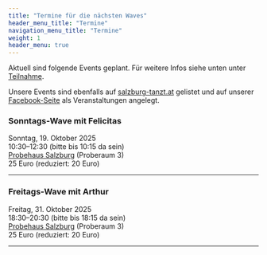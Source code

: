 ```yaml
---
title: "Termine für die nächsten Waves"
header_menu_title: "Termine"
navigation_menu_title: "Termine"
weight: 1
header_menu: true
---
```


Aktuell sind folgende Events geplant. Für weitere Infos siehe unten unter
[Teilnahme](#teilnahme).

Unsere Events sind ebenfalls auf [salzburg-tanzt.at](https://salzburg-tanzt.at/) gelistet 
und auf unserer [Facebook-Seite](https://www.facebook.com/fiverhythms) als Veranstaltungen angelegt. 


### Sonntags-Wave mit Felicitas
<i class="fa-solid fa-calendar"></i> Sonntag, 19. Oktober 2025  
<i class="fa-solid fa-clock"></i> 10:30–12:30 (bitte bis 10:15 da sein) </br>
<i class="fa-solid fa-location-dot"></i> [Probehaus Salzburg](#locations) (Proberaum 3)  
<i class="fa-solid fa-euro-sign"></i> 25 Euro (reduziert: 20 Euro) 


----

### Freitags-Wave mit Arthur
<i class="fa-solid fa-calendar"></i> Freitag, 31. Oktober 2025 </br>
<i class="fa-solid fa-clock"></i> 18:30–20:30 (bitte bis 18:15 da sein) </br>
<i class="fa-solid fa-location-dot"></i> [Probehaus Salzburg](#locations) (Proberaum 3)  
<i class="fa-solid fa-euro-sign"></i> 25 Euro (reduziert: 20 Euro) 

----
